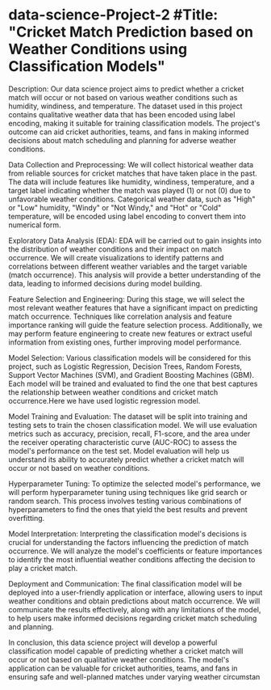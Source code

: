 # data-science-Project-2    #Title: "Cricket Match Prediction based on Weather Conditions using Classification Models"

Description:
Our data science project aims to predict whether a cricket match will occur or not based on various weather conditions such as humidity, windiness, and temperature. The dataset used in this project contains qualitative weather data that has been encoded using label encoding, making it suitable for training classification models. The project's outcome can aid cricket authorities, teams, and fans in making informed decisions about match scheduling and planning for adverse weather conditions.

Data Collection and Preprocessing:
We will collect historical weather data from reliable sources for cricket matches that have taken place in the past. The data will include features like humidity, windiness, temperature, and a target label indicating whether the match was played (1) or not (0) due to unfavorable weather conditions. Categorical weather data, such as "High" or "Low" humidity, "Windy" or "Not Windy," and "Hot" or "Cold" temperature, will be encoded using label encoding to convert them into numerical form.

Exploratory Data Analysis (EDA):
EDA will be carried out to gain insights into the distribution of weather conditions and their impact on match occurrence. We will create visualizations to identify patterns and correlations between different weather variables and the target variable (match occurrence). This analysis will provide a better understanding of the data, leading to informed decisions during model building.

Feature Selection and Engineering:
During this stage, we will select the most relevant weather features that have a significant impact on predicting match occurrence. Techniques like correlation analysis and feature importance ranking will guide the feature selection process. Additionally, we may perform feature engineering to create new features or extract useful information from existing ones, further improving model performance.

Model Selection:
Various classification models will be considered for this project, such as Logistic Regression, Decision Trees, Random Forests, Support Vector Machines (SVM), and Gradient Boosting Machines (GBM). Each model will be trained and evaluated to find the one that best captures the relationship between weather conditions and cricket match occurrence.Here we have used logistic regression model.

Model Training and Evaluation:
The dataset will be split into training and testing sets to train the chosen classification model. We will use evaluation metrics such as accuracy, precision, recall, F1-score, and the area under the receiver operating characteristic curve (AUC-ROC) to assess the model's performance on the test set. Model evaluation will help us understand its ability to accurately predict whether a cricket match will occur or not based on weather conditions.

Hyperparameter Tuning:
To optimize the selected model's performance, we will perform hyperparameter tuning using techniques like grid search or random search. This process involves testing various combinations of hyperparameters to find the ones that yield the best results and prevent overfitting.

Model Interpretation:
Interpreting the classification model's decisions is crucial for understanding the factors influencing the prediction of match occurrence. We will analyze the model's coefficients or feature importances to identify the most influential weather conditions affecting the decision to play a cricket match.

Deployment and Communication:
The final classification model will be deployed into a user-friendly application or interface, allowing users to input weather conditions and obtain predictions about match occurrence. We will communicate the results effectively, along with any limitations of the model, to help users make informed decisions regarding cricket match scheduling and planning.

In conclusion, this data science project will develop a powerful classification model capable of predicting whether a cricket match will occur or not based on qualitative weather conditions. The model's application can be valuable for cricket authorities, teams, and fans in ensuring safe and well-planned matches under varying weather circumstan
